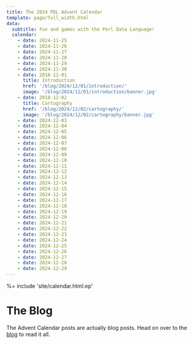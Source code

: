 ```yaml
---
title: The 2024 PDL Advent Calendar
template: page/full_width.html
data:
  subtitle: Fun and games with the Perl Data Language!
  calendar:
    - date: 2024-11-25
    - date: 2024-11-26
    - date: 2024-11-27
    - date: 2024-11-28
    - date: 2024-11-29
    - date: 2024-11-30
    - date: 2018-12-01
      title: Introduction
      href: '/blog/2024/12/01/introduction/'
      image: '/blog/2024/12/01/introduction/banner.jpg'
    - date: 2018-12-02
      title: Cartography
      href: '/blog/2024/12/02/cartography/'
      image: '/blog/2024/12/02/cartography/banner.jpg'
    - date: 2024-12-03
    - date: 2024-12-04
    - date: 2024-12-05
    - date: 2024-12-06
    - date: 2024-12-07
    - date: 2024-12-08
    - date: 2024-12-09
    - date: 2024-12-10
    - date: 2024-12-11
    - date: 2024-12-12
    - date: 2024-12-13
    - date: 2024-12-14
    - date: 2024-12-15
    - date: 2024-12-16
    - date: 2024-12-17
    - date: 2024-12-18
    - date: 2024-12-19
    - date: 2024-12-20
    - date: 2024-12-21
    - date: 2024-12-22
    - date: 2024-12-23
    - date: 2024-12-24
    - date: 2024-12-25
    - date: 2024-12-26
    - date: 2024-12-27
    - date: 2024-12-28
    - date: 2024-12-29
---
```


%= include 'site/calendar.html.ep'

# The Blog

The Advent Calendar posts are actually blog posts. Head on over to the [blog](/blog) to read it all.
